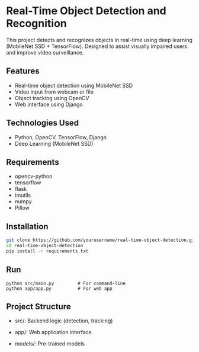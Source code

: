 # Real-Time Object Detection and Recognition

This project detects and recognizes objects in real-time using deep learning (MobileNet SSD + TensorFlow). Designed to assist visually impaired users and improve video surveillance.

## Features
- Real-time object detection using MobileNet SSD
- Video input from webcam or file
- Object tracking using OpenCV
- Web interface using Django

## Technologies Used
- Python, OpenCV, TensorFlow, Django
- Deep Learning (MobileNet SSD)

## Requirements
- opencv-python
- tensorflow
- flask
- imutils
- numpy
- Pillow

## Installation
```bash
git clone https://github.com/yourusername/real-time-object-detection.git
cd real-time-object-detection
pip install -r requirements.txt
```

## Run
```
python src/main.py         # For command-line
python app/app.py          # For web app
```

## Project Structure

- src/: Backend logic (detection, tracking)

- app/: Web application interface

- models/: Pre-trained models

